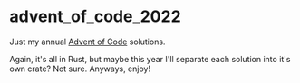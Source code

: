 # advent_of_code_2022

Just my annual [Advent of Code](https://adventofcode.com/2022) solutions.

Again, it's all in Rust, but maybe this year I'll separate each solution into it's own crate? Not sure. Anyways, enjoy!
